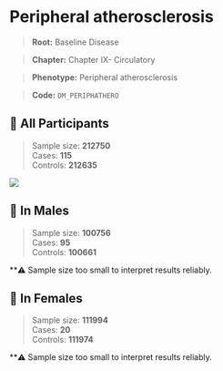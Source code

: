 # Peripheral atherosclerosis

> **Root:** Baseline Disease  

> **Chapter:** Chapter IX- Circulatory  

> **Phenotype:** Peripheral atherosclerosis  

> **Code:** `DM_PERIPHATHERO`

## 🧪 All Participants  
> Sample size: **212750**  
> Cases: **115**  
> Controls: **212635**
<img src="/Disease/Figures/ALL/Baseline/DM_PERIPHATHERO.png"/>
<CsvTable src="/public/Disease/Data/ALL/Baseline/LG_DM_PERIPHATHERO.csv" label="🔍 View full results" />

## 👨 In Males  
> Sample size: **100756**  
> Cases: **95**  
> Controls: **100661**

**⚠️ Sample size too small to interpret results reliably.

## 👩 In Females  
> Sample size: **111994**  
> Cases: **20**  
> Controls: **111974**

**⚠️ Sample size too small to interpret results reliably.
